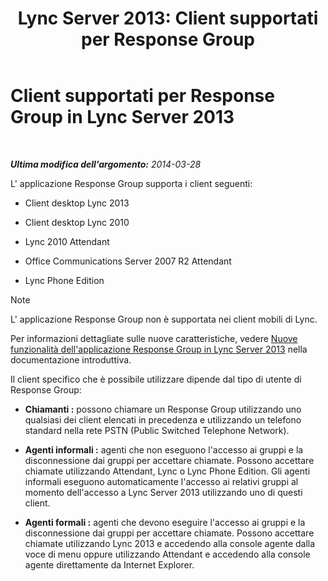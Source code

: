 ﻿---
title: 'Lync Server 2013: Client supportati per Response Group'
TOCTitle: Client supportati per Response Group
ms:assetid: 84911025-e754-41a8-ba48-e31c058fc557
ms:mtpsurl: https://technet.microsoft.com/it-it/library/Gg398674(v=OCS.15)
ms:contentKeyID: 49301192
ms.date: 08/24/2015
mtps_version: v=OCS.15
ms.translationtype: HT
---

# Client supportati per Response Group in Lync Server 2013

 

_**Ultima modifica dell'argomento:** 2014-03-28_

L' applicazione Response Group supporta i client seguenti:

  - Client desktop Lync 2013

  - Client desktop Lync 2010

  - Lync 2010 Attendant

  - Office Communications Server 2007 R2 Attendant

  - Lync Phone Edition


> [!NOTE]
> L' applicazione Response Group non è supportata nei client mobili di Lync.



Per informazioni dettagliate sulle nuove caratteristiche, vedere [Nuove funzionalità dell'applicazione Response Group in Lync Server 2013](lync-server-2013-new-response-group-application-features.md) nella documentazione introduttiva.

Il client specifico che è possibile utilizzare dipende dal tipo di utente di Response Group:

  - **Chiamanti :** possono chiamare un Response Group utilizzando uno qualsiasi dei client elencati in precedenza e utilizzando un telefono standard nella rete PSTN (Public Switched Telephone Network).

  - **Agenti informali :** agenti che non eseguono l'accesso ai gruppi e la disconnessione dai gruppi per accettare chiamate. Possono accettare chiamate utilizzando Attendant, Lync o Lync Phone Edition. Gli agenti informali eseguono automaticamente l'accesso ai relativi gruppi al momento dell'accesso a Lync Server 2013 utilizzando uno di questi client.

  - **Agenti formali :** agenti che devono eseguire l'accesso ai gruppi e la disconnessione dai gruppi per accettare chiamate. Possono accettare chiamate utilizzando Lync 2013 e accedendo alla console agente dalla voce di menu oppure utilizzando Attendant e accedendo alla console agente direttamente da Internet Explorer.

